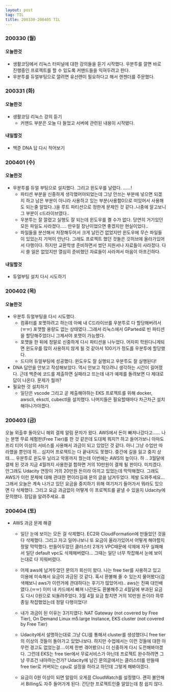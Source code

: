```yaml
---
layout: post
tag: TIL
title: 200330-200405 TIL
---
```

### 200330 (월)
#### 오늘한것
- 생활코딩에서 리눅스 터미널에 대한 강의들을 듣기 시작했다. 우분투를 깔면 바로 진행중인 프로젝트를 할 수 있도록 커맨드들을 익혀두려고 한다. 
- 우분투를 듀얼부팅으로 깔려면 유선랜이 필요하다고 해서 렌젠더를 주문했다.

### 200331 (화)
#### 오늘한것
- 생활코딩 리눅스 강의 듣기
  - 커맨드 부분은 오늘 다 들었고 서버에 관련된 내용이 시작됐다. 
  
#### 내일할것
- 백준 DNA 답 다시 적어보기

### 200401 (수)
#### 오늘한것
- 우분투를 듀얼 부팅으로 설치했다. 그리고 윈도우를 날렸다. ......!
  - 파티션 부분을 신중하게 생각했어야되었는데 그냥 안쓰는 부분에 넣으면 되겠지 하고 남은 부분이 아니라 사용하고 있는 부분(사용함0으로 떠있어서 사용해도 되는줄 알았다..)을 루트 파티션으로 정한게 문제인 것 같다..나중에 알고보니 그 부분이 c드라이브였다..
  - 우분투는 잘 깔렸고 실행도 잘 되는데 윈도우를 켤 수가 없다. 당연히 거기있던 모든 파일도 사라졌다..... 만우절 장난이었으면 좋겠지만 현실이었다..
  - 파일들을 분산해서 저장해두어서 크게 날린건 없었지만 윈도우에 무슨 파일들이 있었는지 기억이 안난다. 그래도 프로젝트 했던 것들은 깃허브에 올라가있어서 다행이다. 하지만 교환학생 준비하면서 썼던 지원서나 자료들이 사라졌다. 다시 쓸 일은 없었지만 열심히 준비했던 자료들이 사라져서 마음이 아프긴하다.
#### 내일할것
- 듀얼부팅 설치 다시 시도하기

### 200402 (목)
#### 오늘한것
- 우분투 듀얼부팅을 다시 시도했다. 
  - 컴퓨터를 포멧하려고 하는데 아예 내 C드라이브를 우분투로 다 할당해버려서(ㅠㅠ) 포맷할 용량도 없는 상태였다..그래서 리눅스에서 GParted로 빈 파티션을 할당해주었더니 그제서야 포맷이 가능했다.
  - 포맷을 한 뒤에 정말로 신중하게 다시 파티션을 나누었다. 어차피 학원다니게되면 윈도우를 많이 사용하지 않게 될 것 같아서 100기가 정도를 우분투에 할당했다.
  - 드디어 듀얼부팅에 성공했다. 윈도우도 잘 실행되고 우분투도 잘 실행된다!
- DNA 답안을 안보고 작성해보았다. 역시 안보고 적으려니 생각하는 시간이 길어졌다. 근데 백준에 코드를 제출하면 실패라고 뜨는데 내가 예제를 돌려보면 다 제대로 답이 나온다. 문제가 뭘까?
- 필요한 것 설치하기
  - 일단은 vscode 그리고 곧 제출해야하는 EKS 프로젝트를 위해 docker, awscli, eksctl, cubectl을 설치했다. 나머지들은 필요할때마다 차근차근 설치해야나가야겠다.
  
### 200403 (금)
오늘 외출후 돌아오니 해외 결제 알림 문자가 왔다. AWS에서 돈이 빠져나갔다고...... 나는 분명 무료 체험판(Free Tier)를 한 것 같은데 도대체 뭐지?! 하고 들어가보니 아마도 프리 티어 이상의 서비스를 사용해서 과금이 되고 있었던 것 같다. 아니 그냥 수업만 따라했을 뿐인데 하... 심지어 프로젝트는 다 끝내지도 못했다. 중간에 길을 잃고 중지 상태.... 우분투로 윈도우 날리고 악몽까지 꿨는데 이번에는 AWS의 늪이다. 하 .. 3월달에 결제 된 것과 지금 4월까지 사용한걸 합하면 거의 10만원이 결제 될 판이다. 미치겠다. 안그래도 Udacity 연장이 거의 20만원 돈이라 아끼고 있었는데 막막해졌다. 그래도 AWS가 이런 문제에 대해 관대한 편이라길래 문의 글을 남겨두었다. 제발 도와주세요...
그래서 오늘은 계속 나가고 있던 요금을 중지하기 위해 여기저기 들어가서 뭐라도 있으면 다 삭제했다. 그리고 요금 과금없이 어떻게 이 프로젝트를 끝낼 수 있을지 Udacity에 문의했다. 정답을 알려주세요..휴

### 200404 (토)
- AWS 과금 문제 해결
  - 일단 눈에 보이는 모든 걸 삭제했다. EC2와 CloudFormation에 만들었던 것을 다 삭제했다. 그리고 자고 일어나보니 또 요금이 올라가있어서 어떻게 해야할지 정말 막막했다. 만들어두었던 클러스터 2개가 VPC때문에 삭제에 자꾸 실패해서 일단 default vpc도 삭제해버렸다... 그때는 일단 너무 착잡해서 눈에 보이는대로 다 지워버렸다. 
  - 어제 aws에 남겨두었던 문의가 회신이 왔다. 나는 free tier를 사용하고 있고 이용에 미숙해서 요금이 과금된 것 같다. 혹시 환불해 줄 수 있는지 물어봤다(검색해보니 aws가 이런거에 관대하다는 후기가 많았어서).. aws는 진짜 대인배였다.(ㅠㅠ) 이미 내 카드에서 빠져 나간돈도 환불해주고 4월달에 부과된 요금도 다시 0원으로 되돌려주었다. 3월 4월 요금 합치면 거의 10만원 돈이라 하루종일 착잡했었는데 정말 다행이었다!
  - 내가 과금이 된 이유는 3가지였다: NAT Gateway (not covered by Free Tier), On Demand Linux m5.large Instance, EKS cluster (not covered by Free Tier)
  - Udacity에서 설명하는대로 그냥 CLI를 통해서 cluster를 생성했더니 free tier의 이상의 것들이 돌아가고 있었나보다. 하지만 수업에서는 이런 것들에 대한 아무런 경고도 없었는걸....이제 한번 겪어봤으니 더 신중하게 다시 도전해봐야겠다. 그런데 EKS는 free tier에서 무료서비스가 아닌데 프로젝트 완수하려면 그냥 무조건 내야하는건가? Udacity에 남긴 문의글에서는 클러스터를 만들때 free tier로 커버되는 cpu로 설정을 하라고 하던데 그렇게 해봐야겠다.
  
  - 요금이 0원 이상이 되면 알람이 오게끔 CloudWatch를 설정했다. 괜히 불안해서 Billing도 자주 들어가게 된다. 간단한 프로젝트인줄 알았는데 참 쉽지 않다.
  
